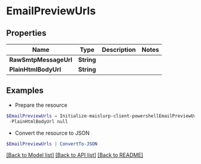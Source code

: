 # EmailPreviewUrls
## Properties

Name | Type | Description | Notes
------------ | ------------- | ------------- | -------------
**RawSmtpMessageUrl** | **String** |  | 
**PlainHtmlBodyUrl** | **String** |  | 

## Examples

- Prepare the resource
```powershell
$EmailPreviewUrls = Initialize-maislurp-client-powershellEmailPreviewUrls  -RawSmtpMessageUrl null `
 -PlainHtmlBodyUrl null
```

- Convert the resource to JSON
```powershell
$EmailPreviewUrls | ConvertTo-JSON
```

[[Back to Model list]](../README#documentation-for-models) [[Back to API list]](../README#documentation-for-api-endpoints) [[Back to README]](../README)

